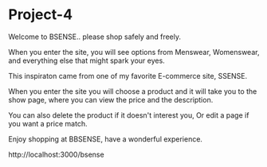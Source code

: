 # Project-4

Welcome to BSENSE.. please shop safely and freely. 

When you enter the site, you will see options from Menswear, Womenswear, and everything else that might spark your eyes.

This inspiraton came from one of my favorite E-commerce site, SSENSE.

When you enter the site you will choose a product and it will take you to the show page, where you can view the price and the description. 

You can also delete the product if it doesn't interest you, Or edit a page if you want a price match. 

Enjoy shopping at BBSENSE, have a wonderful experience. 


http://localhost:3000/bsense